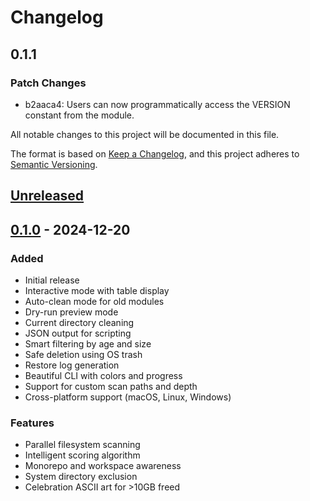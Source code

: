 # Changelog

## 0.1.1

### Patch Changes

- b2aaca4: Users can now programmatically access the VERSION constant from the module.

All notable changes to this project will be documented in this file.

The format is based on [Keep a Changelog](https://keepachangelog.com/en/1.0.0/),
and this project adheres to [Semantic Versioning](https://semver.org/spec/v2.0.0.html).

## [Unreleased]

## [0.1.0] - 2024-12-20

### Added

- Initial release
- Interactive mode with table display
- Auto-clean mode for old modules
- Dry-run preview mode
- Current directory cleaning
- JSON output for scripting
- Smart filtering by age and size
- Safe deletion using OS trash
- Restore log generation
- Beautiful CLI with colors and progress
- Support for custom scan paths and depth
- Cross-platform support (macOS, Linux, Windows)

### Features

- Parallel filesystem scanning
- Intelligent scoring algorithm
- Monorepo and workspace awareness
- System directory exclusion
- Celebration ASCII art for >10GB freed

[Unreleased]: https://github.com/udede/modkill/compare/v0.1.0...HEAD
[0.1.0]: https://github.com/udede/modkill/releases/tag/v0.1.0

